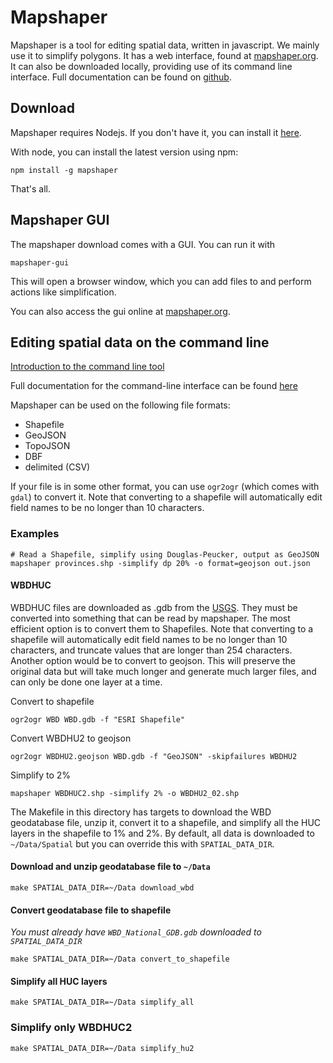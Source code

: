# Mapshaper

Mapshaper is a tool for editing spatial data, written in javascript. We mainly use it to simplify polygons. It has a web interface, found at [mapshaper.org](mapshaper.org). It can also be downloaded locally, providing use of its command line interface. Full documentation can be found on [github](https://github.com/mbloch/mapshaper). 

## Download
Mapshaper requires Nodejs. If you don't have it, you can install it [here](https://nodejs.org/en/). 

With node, you can install the latest version using npm:

```
npm install -g mapshaper
```

That's all. 

## Mapshaper GUI
The mapshaper download comes with a GUI. You can run it with 

```
mapshaper-gui
```

This will open a browser window, which you can add files to and perform actions like simplification. 

You can also access the gui online at [mapshaper.org](mapshaper.org).

## Editing spatial data on the command line

[Introduction to the command line tool](https://github.com/mbloch/mapshaper/wiki/Introduction-to-the-Command-Line-Tool)

Full documentation for the command-line interface can be found [here](https://github.com/mbloch/mapshaper/wiki/Command-Reference)

Mapshaper can be used on the following file formats:  
  * Shapefile  
  * GeoJSON  
  * TopoJSON  
  * DBF   
  * delimited (CSV)  

If your file is in some other format, you can use `ogr2ogr` (which comes with `gdal`) to convert it. Note that converting to a shapefile will automatically edit field names to be no longer than 10 characters. 

### Examples

```
# Read a Shapefile, simplify using Douglas-Peucker, output as GeoJSON
mapshaper provinces.shp -simplify dp 20% -o format=geojson out.json
```

#### WBDHUC

WBDHUC files are downloaded as .gdb from the [USGS](https://prd-tnm.s3.amazonaws.com/index.html?prefix=StagedProducts/Hydrography/WBD/National/GDB). They must be converted into something that can be read by mapshaper. The most efficient option is to convert them to Shapefiles. Note that converting to a shapefile will automatically edit field names to be no longer than 10 characters, and truncate values that are longer than 254 characters. Another option would be to convert to geojson. This will preserve the original data but will take much longer and generate much larger files, and can only be done one layer at a time. 

Convert to shapefile
```
ogr2ogr WBD WBD.gdb -f "ESRI Shapefile"
```

Convert WBDHU2 to geojson
```
ogr2ogr WBDHU2.geojson WBD.gdb -f "GeoJSON" -skipfailures WBDHU2
```

Simplify to 2%
```
mapshaper WBDHUC2.shp -simplify 2% -o WBDHU2_02.shp
```

The Makefile in this directory has targets to download the WBD geodatabase file, unzip it, convert it to a shapefile, and simplify all the HUC layers in the shapefile to 1% and 2%. By default, all data is downloaded to `~/Data/Spatial` but you can override this with `SPATIAL_DATA_DIR`. 

#### Download and unzip geodatabase file to `~/Data`
```
make SPATIAL_DATA_DIR=~/Data download_wbd
```

#### Convert geodatabase file to shapefile  
*You must already have `WBD_National_GDB.gdb` downloaded to `SPATIAL_DATA_DIR`*

```
make SPATIAL_DATA_DIR=~/Data convert_to_shapefile
```

#### Simplify all HUC layers

```
make SPATIAL_DATA_DIR=~/Data simplify_all
```

### Simplify only WBDHUC2

```
make SPATIAL_DATA_DIR=~/Data simplify_hu2
```

